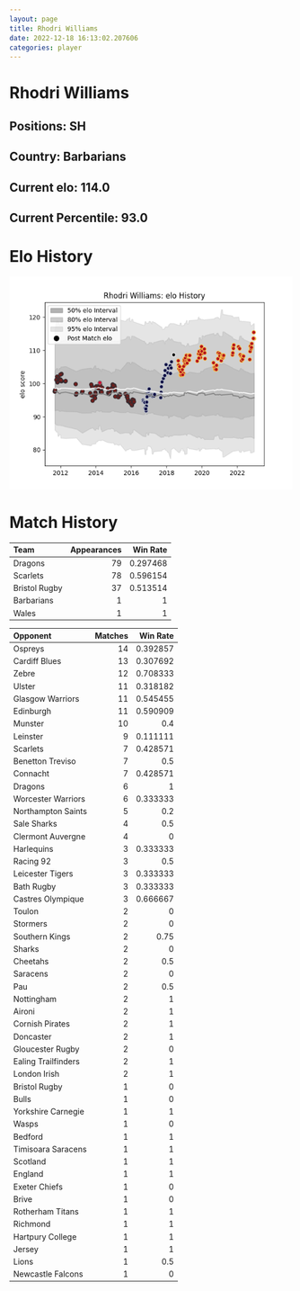 ```yaml
---  
layout: page  
title: Rhodri Williams  
date: 2022-12-18 16:13:02.207606  
categories: player  
---
```

# Rhodri Williams

## Positions: SH

## Country: Barbarians

## Current elo: 114.0

## Current Percentile: 93.0

# Elo History


![elo history](history_RhodriWilliams.png)
# Match History


| Team          |   Appearances |   Win Rate |
|:--------------|--------------:|-----------:|
| Dragons       |            79 |   0.297468 |
| Scarlets      |            78 |   0.596154 |
| Bristol Rugby |            37 |   0.513514 |
| Barbarians    |             1 |   1        |
| Wales         |             1 |   1        |

| Opponent            |   Matches |   Win Rate |
|:--------------------|----------:|-----------:|
| Ospreys             |        14 |   0.392857 |
| Cardiff Blues       |        13 |   0.307692 |
| Zebre               |        12 |   0.708333 |
| Ulster              |        11 |   0.318182 |
| Glasgow Warriors    |        11 |   0.545455 |
| Edinburgh           |        11 |   0.590909 |
| Munster             |        10 |   0.4      |
| Leinster            |         9 |   0.111111 |
| Scarlets            |         7 |   0.428571 |
| Benetton Treviso    |         7 |   0.5      |
| Connacht            |         7 |   0.428571 |
| Dragons             |         6 |   1        |
| Worcester Warriors  |         6 |   0.333333 |
| Northampton Saints  |         5 |   0.2      |
| Sale Sharks         |         4 |   0.5      |
| Clermont Auvergne   |         4 |   0        |
| Harlequins          |         3 |   0.333333 |
| Racing 92           |         3 |   0.5      |
| Leicester Tigers    |         3 |   0.333333 |
| Bath Rugby          |         3 |   0.333333 |
| Castres Olympique   |         3 |   0.666667 |
| Toulon              |         2 |   0        |
| Stormers            |         2 |   0        |
| Southern Kings      |         2 |   0.75     |
| Sharks              |         2 |   0        |
| Cheetahs            |         2 |   0.5      |
| Saracens            |         2 |   0        |
| Pau                 |         2 |   0.5      |
| Nottingham          |         2 |   1        |
| Aironi              |         2 |   1        |
| Cornish Pirates     |         2 |   1        |
| Doncaster           |         2 |   1        |
| Gloucester Rugby    |         2 |   0        |
| Ealing Trailfinders |         2 |   1        |
| London Irish        |         2 |   1        |
| Bristol Rugby       |         1 |   0        |
| Bulls               |         1 |   0        |
| Yorkshire Carnegie  |         1 |   1        |
| Wasps               |         1 |   0        |
| Bedford             |         1 |   1        |
| Timisoara Saracens  |         1 |   1        |
| Scotland            |         1 |   1        |
| England             |         1 |   1        |
| Exeter Chiefs       |         1 |   0        |
| Brive               |         1 |   0        |
| Rotherham Titans    |         1 |   1        |
| Richmond            |         1 |   1        |
| Hartpury College    |         1 |   1        |
| Jersey              |         1 |   1        |
| Lions               |         1 |   0.5      |
| Newcastle Falcons   |         1 |   0        |